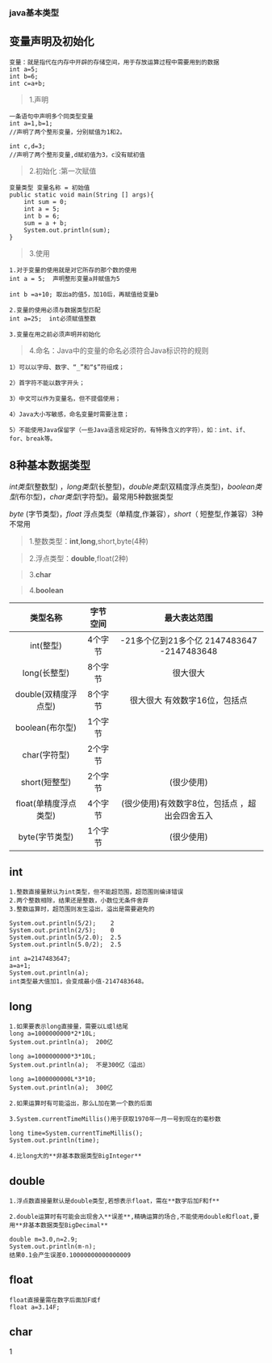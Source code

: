 ### java基本类型

## 变量声明及初始化
```
变量：就是指代在内存中开辟的存储空间，用于存放运算过程中需要用到的数据
int a=5;
int b=6;
int c=a+b;
```

>1.声明

	一条语句中声明多个同类型变量
	int a=1,b=1;
	//声明了两个整形变量，分别赋值为1和2。

	int c,d=3;
	//声明了两个整形变量,d赋初值为3，c没有赋初值


>2.初始化 :第一次赋值

	变量类型 变量名称 = 初始值
	public static void main(String [] args){
		int sum = 0;
		int a = 5;
		int b = 6;
		sum = a + b;
		System.out.println(sum);
	}
	

>3.使用

	1.对于变量的使用就是对它所存的那个数的使用
	int a = 5;  声明整形变量a并赋值为5
	
	int b =a+10; 取出a的值5，加10后，再赋值给变量b
	
	2.变量的使用必须与数据类型匹配
	int a=25;  int必须赋值整数
	
	3.变量在用之前必须声明并初始化
	

>4.命名：Java中的变量的命名必须符合Java标识符的规则

	1）可以以字母、数字、“_”和“$”符组成；
	
	2）首字符不能以数字开头；
	
	3）中文可以作为变量名，但不提倡使用；
	
	4）Java大小写敏感，命名变量时需要注意；
	
	5）不能使用Java保留字（一些Java语言规定好的，有特殊含义的字符），如：int、if、for、break等。
	

## 8种基本数据类型
*int类型*(整数型) ，*long类型*(长整型)，*double类型*(双精度浮点类型)，*boolean类型*(布尔型)，*char类型*(字符型)。最常用5种数据类型

*byte* (字节类型)，*float* 浮点类型（单精度,作兼容），*short*（ 短整型,作兼容）3种不常用


>1.整数类型：**int**,**long**,short,byte(4种)

>2.浮点类型：**double**,float(2种)

>3.**char**

>4.**boolean**


| 类型名称 | 字节空间 | 最大表达范围 |
|:-----:|:-----:|:-----:|
| int(整型) | 4个字节 | -21多个亿到21多个亿 2147483647   -2147483648|
| long(长整型) | 8个字节 | 很大很大 |
| double(双精度浮点型) | 8个字节 | 很大很大  有效数字16位，包括点|
| boolean(布尔型) | 1个字节 |  |
| char(字符型) | 2个字节 |  |
| short(短整型) | 2个字节 | (很少使用) |
| float(单精度浮点类型) | 4个字节 | (很少使用)有效数字8位，包括点 ，超出会四舍五入|
| byte(字节类型) | 1个字节 | (很少使用) |

## int
```
1.整数直接量默认为int类型，但不能超范围，超范围则编译错误
2.两个整数相除，结果还是整数，小数位无条件舍弃
3.整数运算时，超范围则发生溢出，溢出是需要避免的

System.out.println(5/2);    2
System.out.println(2/5);    0
System.out.println(5/2.0);  2.5
System.out.println(5.0/2);  2.5

int a=2147483647;
a=a+1;
System.out.println(a);
int类型最大值加1，会变成最小值-2147483648。

```

## long
```
1.如果要表示long直接量，需要以L或l结尾
long a=1000000000*2*10L;  
System.out.println(a);  200亿

long a=1000000000*3*10L;  
System.out.println(a);  不是300亿（溢出）

long a=1000000000L*3*10;  
System.out.println(a);  300亿

2.如果运算时有可能溢出，那么L加在第一个数的后面

3.System.currentTimeMillis()用于获取1970年一月一号到现在的毫秒数

long time=System.currentTimeMillis();
System.out.println(time);

4.比long大的**非基本数据类型BigInteger**

```

## double
```
1.浮点数直接量默认是double类型,若想表示float，需在**数字后加F和f**

2.double运算时有可能会出现舍入**误差**,精确运算的场合,不能使用double和float,要用**非基本数据类型BigDecimal**

double m=3.0,n=2.9;
System.out.println(m-n);
结果0.1会产生误差0.10000000000000009
```

## float
```
float直接量需在数字后面加F或f
float a=3.14F;
```

## char
1
